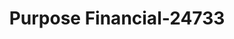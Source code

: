 ---
f_zip-code: 39581
f_state-code: MS
title: Purpose Financial-24733
f_phone: 228-769-5444
f_city-only: Pascagoula
f_address: 4221 Denny Ave Pascagoula
f_location-unique-id: '24733'
slug: purpose-financial-24733
updated-on: '2024-05-30T13:46:58.046Z'
created-on: '2024-05-30T13:36:59.803Z'
published-on: '2024-05-30T13:54:32.469Z'
f_city-state: cms/city/pascagoula-ms.md
f_company: cms/company/purpose-financial.md
f_state: cms/state/mississippi.md
layout: '[payday-loan].html'
tags: payday-loan
---